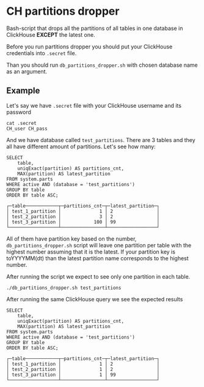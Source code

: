 # CH partitions dropper

Bash-script that drops all the partitions of all tables in one database in ClickHouse **EXCEPT** the latest one.

Before you run partitions dropper you should put your ClickHouse credentials into `.secret` file.

Than you should run `db_partitions_dropper.sh` with chosen database name as an argument.

## Example

Let's say we have `.secret` file with your ClickHouse username and its password
```
cat .secret
CH_user CH_pass
```

And we have database called `test_partitions`. There are 3 tables and they all have different amount of partitions. Let's see how many:
```
SELECT
    table,
    uniqExact(partition) AS partitions_cnt,
    MAX(partition) AS latest_partition
FROM system.parts
WHERE active AND (database = 'test_partitions')
GROUP BY table
ORDER BY table ASC;

┌─table────────────┬─partitions_cnt─┬─latest_partition─┐
│ test_1_partition │              1 │ 2                │
│ test_2_partition │              3 │ 2                │
│ test_3_partition │            100 │ 99               │
└──────────────────┴────────────────┴──────────────────┘
```

All of them have partition key based on the number, `db_partitions_dropper.sh` script will leave one partition per table with the highest number assuming that it is the latest. If your partition key is toYYYYMM(dt) than the latest partition name corresponds to the highest number.

After running the script we expect to see only one partition in each table.

```
./db_partitions_dropper.sh test_partitions
```

After running the same ClickHouse query we see the expected results
```
SELECT
    table,
    uniqExact(partition) AS partitions_cnt,
    MAX(partition) AS latest_partition
FROM system.parts
WHERE active AND (database = 'test_partitions')
GROUP BY table
ORDER BY table ASC;

┌─table────────────┬─partitions_cnt─┬─latest_partition─┐
│ test_1_partition │              1 │ 2                │
│ test_2_partition │              1 │ 2                │
│ test_3_partition │              1 │ 99               │
└──────────────────┴────────────────┴──────────────────┘
```